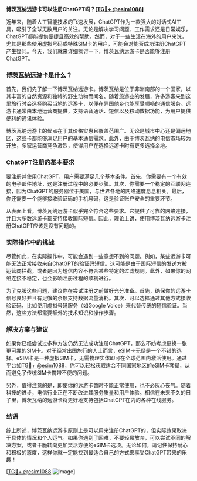 **博茨瓦纳远游卡可以注册ChatGPT吗？[[TG💪+ @esim1088](https://t.me/s/esim1088)]**

近年来，随着人工智能技术的飞速发展，ChatGPT作为一款强大的对话式AI工具，吸引了全球无数用户的关注。无论是解决学习问题、工作需求还是日常娱乐，ChatGPT都能提供便捷且高效的帮助。然而，对于一些生活在海外的用户来说，尤其是那些使用虚拟号码或特殊SIM卡的用户，可能会对能否成功注册ChatGPT产生疑问。今天，我们就来详细探讨一下，博茨瓦纳远游卡是否能够注册ChatGPT。

### 博茨瓦纳远游卡是什么？

首先，我们先了解一下博茨瓦纳远游卡。博茨瓦纳是位于非洲南部的一个国家，以其丰富的自然资源和独特的野生动物而闻名。随着旅游业的发展，许多游客来到这里旅行时会选择购买当地的远游卡，以便在异国他乡也能享受顺畅的通信服务。远游卡通常由本地运营商提供，支持语音通话、短信以及移动数据功能，为用户提供便利的通讯体验。

博茨瓦纳远游卡的优点在于其价格实惠且覆盖范围广。无论是城市中心还是偏远地区，这些卡都能够满足用户的基本通信需求。此外，由于博茨瓦纳的电信市场较为开放，多家运营商竞争激烈，使得用户在选择远游卡时有更多选择余地。

### ChatGPT注册的基本要求

要注册并使用ChatGPT，用户需要满足几个基本条件。首先，你需要有一个有效的电子邮件地址，这是注册过程中的必要步骤。其次，你需要一个稳定的互联网连接，因为ChatGPT的服务器位于美国，与世界各地的网络速度息息相关。最后，你还需要一个能够接收验证码的手机号码，这是验证账户安全的重要环节。

从表面上看，博茨瓦纳远游卡似乎完全符合这些要求。它提供了可靠的网络连接，并且大多数远游卡都支持接收国际短信。因此，理论上讲，使用博茨瓦纳远游卡注册ChatGPT应该是没有问题的。

### 实际操作中的挑战

尽管如此，在实际操作中，可能会遇到一些意想不到的问题。例如，某些远游卡可能无法正常接收来自ChatGPT的验证码短信。这可能是由于国际短信的发送方被运营商拦截，或者是因为短信内容不符合某些特定的过滤规则。此外，如果你的网络连接不稳定，也会影响注册过程的顺利进行。

为了克服这些问题，建议你在尝试注册之前做好充分准备。首先，确保你的远游卡信号良好并且有足够的余额支持数据流量消耗。其次，可以选择通过其他方式接收验证码，比如使用虚拟号码服务（如Google Voice）来代替传统的短信验证。当然，这些方法都需要额外的技术知识和操作步骤。

### 解决方案与建议

如果你已经尝试过多种方法仍然无法成功注册ChatGPT，那么不妨考虑更换一张更可靠的SIM卡。对于经常出国旅行的人士而言，eSIM卡无疑是一个不错的选择。eSIM卡是一种虚拟SIM卡，无需物理实体即可在全球范围内激活使用。通过平台如[TG💪+ @esim1088](https://t.me/s/esim1088)，你可以轻松获取适合不同国家地区的eSIM卡套餐，从而避免了传统SIM卡携带不便的问题。

另外，值得注意的是，即使你的远游卡暂时不能正常使用，也不必灰心丧气。随着科技的进步，电信行业正在不断改进其服务质量和用户体验。相信在未来不久的日子里，博茨瓦纳的远游卡将更好地支持包括ChatGPT在内的各种在线服务。

### 结语

综上所述，博茨瓦纳远游卡原则上是可以用来注册ChatGPT的，但实际效果取决于具体的情况和个人运气。如果你遇到了困难，不要轻易放弃，可以尝试不同的解决方案，或者干脆转向更加灵活方便的eSIM卡选项。无论如何，请记住保持耐心和积极的态度，这样你就一定能找到最适合自己的方式来享受ChatGPT带来的乐趣！

[[TG💪+ @esim1088](https://t.me/s/esim1088) ![Image](https://i.postimg.cc/4NQfJmqS/Snipaste-2025-05-13-00-14-12.png)]